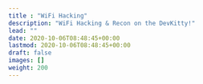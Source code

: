 ```yaml
---
title : "WiFi Hacking"
description: "WiFi Hacking & Recon on the DevKitty!"
lead: ""
date: 2020-10-06T08:48:45+00:00
lastmod: 2020-10-06T08:48:45+00:00
draft: false
images: []
weight: 200
---
```

